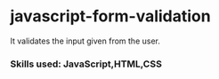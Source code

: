 # javascript-form-validation
It validates the input given from the user.


### Skills used: JavaScript,HTML,CSS
